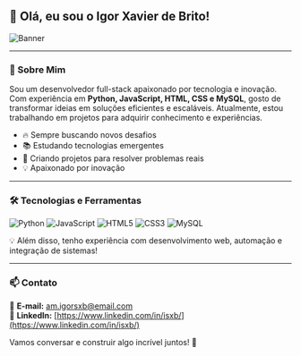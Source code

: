 ## 👋 Olá, eu sou o Igor Xavier de Brito!
![Banner](https://images.unsplash.com/photo-1461749280684-dccba630e2f6?q=80&w=2069&auto=format&fit=crop&ixlib=rb-4.0.3&ixid=M3wxMjA3fDB8MHxwaG90by1wYWdlfHx8fGVufDB8fHx8fA%3D%3D)

---

### 🚀 Sobre Mim

Sou um desenvolvedor full-stack apaixonado por tecnologia e inovação. Com experiência em **Python, JavaScript, HTML, CSS e MySQL**, gosto de transformar ideias em soluções eficientes e escaláveis. Atualmente, estou trabalhando em projetos para adquirir conhecimento e experiências.

- 🔥 Sempre buscando novos desafios
- 📚 Estudando tecnologias emergentes
- 🚀 Criando projetos para resolver problemas reais
- 💡 Apaixonado por inovação

---

### 🛠️ Tecnologias e Ferramentas

![Python](https://img.shields.io/badge/Python-3776AB?style=for-the-badge&logo=python&logoColor=white)
![JavaScript](https://img.shields.io/badge/JavaScript-F7DF1E?style=for-the-badge&logo=javascript&logoColor=black)
![HTML5](https://img.shields.io/badge/HTML5-E34F26?style=for-the-badge&logo=html5&logoColor=white)
![CSS3](https://img.shields.io/badge/CSS3-1572B6?style=for-the-badge&logo=css3&logoColor=white)
![MySQL](https://img.shields.io/badge/MySQL-4479A1?style=for-the-badge&logo=mysql&logoColor=white)

💡 Além disso, tenho experiência com desenvolvimento web, automação e integração de sistemas!

</div>

---

### 📫 Contato

📧 **E-mail:** am.igorsxb@email.com  
💼 **LinkedIn:** [https://www.linkedin.com/in/isxb/](https://www.linkedin.com/in/isxb/)  

Vamos conversar e construir algo incrível juntos! 🚀
